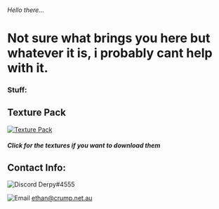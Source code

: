 
###### Hello there...

# Not sure what brings you here but whatever it is, i probably cant help with it.


### Stuff:

## Texture Pack

[![`Texture Pack`](https://cdn.discordapp.com/attachments/584355797366997002/888985681957908521/unknown.png)](https://dxrpy.github.io/Dxrpys-Garbage-Website/texture-pack)
##### Click for the textures if you want to download them


















## Contact Info:
![`Discord`](https://cdn.discordapp.com/attachments/584355797366997002/888983547581431869/discord_logo-freelogovectors.net_-400x400.png)      Derpy#4555


![`Email`](https://cdn.discordapp.com/attachments/584355797366997002/888984411813609482/8fc37b74b608a622588fbaa361485f32.png)     ethan@crump.net.au
